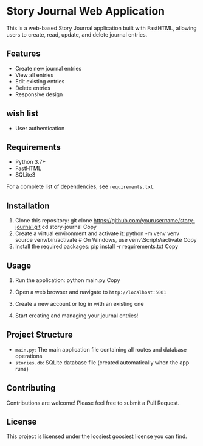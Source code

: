 # Story Journal Web Application

This is a web-based Story Journal application built with FastHTML, allowing users to create, read, update, and delete journal entries.

## Features

- Create new journal entries
- View all entries
- Edit existing entries
- Delete entries
- Responsive design


## wish list
- User authentication


## Requirements

- Python 3.7+
- FastHTML
- SQLite3

For a complete list of dependencies, see `requirements.txt`.

## Installation

1. Clone this repository:
git clone https://github.com/yourusername/story-journal.git
cd story-journal
Copy
2. Create a virtual environment and activate it:
python -m venv venv
source venv/bin/activate  # On Windows, use venv\Scripts\activate
Copy
3. Install the required packages:
pip install -r requirements.txt
Copy
## Usage

1. Run the application:
python main.py
Copy
2. Open a web browser and navigate to `http://localhost:5001`

3. Create a new account or log in with an existing one

4. Start creating and managing your journal entries!

## Project Structure

- `main.py`: The main application file containing all routes and database operations
- `stories.db`: SQLite database file (created automatically when the app runs)

## Contributing

Contributions are welcome! Please feel free to submit a Pull Request.

## License

This project is licensed under the loosiest goosiest license you can find.